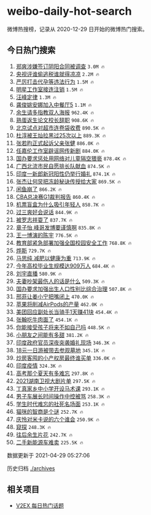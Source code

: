 # weibo-daily-hot-search

微博热搜榜，记录从 2020-12-29 日开始的微博热门搜索。

## 今日热门搜索

<!-- BEGIN -->

1. [郑爽涉嫌签订阴阳合同被调查](https://s.weibo.com/weibo?q=%23%E9%83%91%E7%88%BD%E6%B6%89%E5%AB%8C%E7%AD%BE%E8%AE%A2%E9%98%B4%E9%98%B3%E5%90%88%E5%90%8C%E8%A2%AB%E8%B0%83%E6%9F%A5%23&Refer=top) `3.0M 🔥`
1. [央视评谁偷逃税谁就得凉凉](https://s.weibo.com/weibo?q=%23%E5%A4%AE%E8%A7%86%E8%AF%84%E8%B0%81%E5%81%B7%E9%80%83%E7%A8%8E%E8%B0%81%E5%B0%B1%E5%BE%97%E5%87%89%E5%87%89%23&Refer=top) `2.2M 🔥`
1. [严厉打击代孕等违法行为](https://s.weibo.com/weibo?q=%23%E4%B8%A5%E5%8E%89%E6%89%93%E5%87%BB%E4%BB%A3%E5%AD%95%E7%AD%89%E8%BF%9D%E6%B3%95%E8%A1%8C%E4%B8%BA%23&Refer=top) `1.5M 🔥`
1. [明星工作室接连注销](https://s.weibo.com/weibo?q=%23%E6%98%8E%E6%98%9F%E5%B7%A5%E4%BD%9C%E5%AE%A4%E6%8E%A5%E8%BF%9E%E6%B3%A8%E9%94%80%23&Refer=top) `1.5M 🔥`
1. [汪峰定律](https://s.weibo.com/weibo?q=%E6%B1%AA%E5%B3%B0%E5%AE%9A%E5%BE%8B&Refer=top) `1.3M 🔥`
1. [龚俊姚安娜加入中餐厅5](https://s.weibo.com/weibo?q=%23%E9%BE%9A%E4%BF%8A%E5%A7%9A%E5%AE%89%E5%A8%9C%E5%8A%A0%E5%85%A5%E4%B8%AD%E9%A4%90%E5%8E%855%23&Refer=top) `1.1M 🔥`
1. [余生请多指教双人海报](https://s.weibo.com/weibo?q=%23%E4%BD%99%E7%94%9F%E8%AF%B7%E5%A4%9A%E6%8C%87%E6%95%99%E5%8F%8C%E4%BA%BA%E6%B5%B7%E6%8A%A5%23&Refer=top) `962.4K 🔥`
1. [熟蛋返生论文校长辞职](https://s.weibo.com/weibo?q=%23%E7%86%9F%E8%9B%8B%E8%BF%94%E7%94%9F%E8%AE%BA%E6%96%87%E6%A0%A1%E9%95%BF%E8%BE%9E%E8%81%8C%23&Refer=top) `908.6K 🔥`
1. [北京试点对超市连卷袋收费](https://s.weibo.com/weibo?q=%23%E5%8C%97%E4%BA%AC%E8%AF%95%E7%82%B9%E5%AF%B9%E8%B6%85%E5%B8%82%E8%BF%9E%E5%8D%B7%E8%A2%8B%E6%94%B6%E8%B4%B9%23&Refer=top) `890.5K 🔥`
1. [杜淳被王灿拉黑过25次以上](https://s.weibo.com/weibo?q=%23%E6%9D%9C%E6%B7%B3%E8%A2%AB%E7%8E%8B%E7%81%BF%E6%8B%89%E9%BB%91%E8%BF%8725%E6%AC%A1%E4%BB%A5%E4%B8%8A%23&Refer=top) `889.3K 🔥`
1. [张若昀正式起诉父亲张健](https://s.weibo.com/weibo?q=%23%E5%BC%A0%E8%8B%A5%E6%98%80%E6%AD%A3%E5%BC%8F%E8%B5%B7%E8%AF%89%E7%88%B6%E4%BA%B2%E5%BC%A0%E5%81%A5%23&Refer=top) `886.0K 🔥`
1. [任嘉伦工作室辟谣网传新剧](https://s.weibo.com/weibo?q=%23%E4%BB%BB%E5%98%89%E4%BC%A6%E5%B7%A5%E4%BD%9C%E5%AE%A4%E8%BE%9F%E8%B0%A3%E7%BD%91%E4%BC%A0%E6%96%B0%E5%89%A7%23&Refer=top) `884.0K 🔥`
1. [国办要求惩处用网络对儿童隔空猥亵](https://s.weibo.com/weibo?q=%23%E5%9B%BD%E5%8A%9E%E8%A6%81%E6%B1%82%E6%83%A9%E5%A4%84%E7%94%A8%E7%BD%91%E7%BB%9C%E5%AF%B9%E5%84%BF%E7%AB%A5%E9%9A%94%E7%A9%BA%E7%8C%A5%E4%BA%B5%23&Refer=top) `878.4K 🔥`
1. [广西北流市民自愿排长队献血](https://s.weibo.com/weibo?q=%23%E5%B9%BF%E8%A5%BF%E5%8C%97%E6%B5%81%E5%B8%82%E6%B0%91%E8%87%AA%E6%84%BF%E6%8E%92%E9%95%BF%E9%98%9F%E7%8C%AE%E8%A1%80%23&Refer=top) `874.5K 🔥`
1. [印度一新郎新冠阳性仍举行婚礼](https://s.weibo.com/weibo?q=%23%E5%8D%B0%E5%BA%A6%E4%B8%80%E6%96%B0%E9%83%8E%E6%96%B0%E5%86%A0%E9%98%B3%E6%80%A7%E4%BB%8D%E4%B8%BE%E8%A1%8C%E5%A9%9A%E7%A4%BC%23&Refer=top) `874.1K 🔥`
1. [张杰让何炅把冻龄秘诀传授给大家](https://s.weibo.com/weibo?q=%23%E5%BC%A0%E6%9D%B0%E8%AE%A9%E4%BD%95%E7%82%85%E6%8A%8A%E5%86%BB%E9%BE%84%E7%A7%98%E8%AF%80%E4%BC%A0%E6%8E%88%E7%BB%99%E5%A4%A7%E5%AE%B6%23&Refer=top) `869.5K 🔥`
1. [闲鱼崩了](https://s.weibo.com/weibo?q=%E9%97%B2%E9%B1%BC%E5%B4%A9%E4%BA%86&Refer=top) `866.2K 🔥`
1. [CBA总决赛G1裁判报告](https://s.weibo.com/weibo?q=%23CBA%E6%80%BB%E5%86%B3%E8%B5%9BG1%E8%A3%81%E5%88%A4%E6%8A%A5%E5%91%8A%23&Refer=top) `860.4K 🔥`
1. [机票盲盒为什么吸引年轻人](https://s.weibo.com/weibo?q=%23%E6%9C%BA%E7%A5%A8%E7%9B%B2%E7%9B%92%E4%B8%BA%E4%BB%80%E4%B9%88%E5%90%B8%E5%BC%95%E5%B9%B4%E8%BD%BB%E4%BA%BA%23&Refer=top) `858.7K 🔥`
1. [过三爽好会说话](https://s.weibo.com/weibo?q=%23%E8%BF%87%E4%B8%89%E7%88%BD%E5%A5%BD%E4%BC%9A%E8%AF%B4%E8%AF%9D%23&Refer=top) `844.9K 🔥`
1. [被罗志祥耍了](https://s.weibo.com/weibo?q=%23%E8%A2%AB%E7%BD%97%E5%BF%97%E7%A5%A5%E8%80%8D%E4%BA%86%23&Refer=top) `837.7K 🔥`
1. [章子怡 峰哥发博要谨慎啊](https://s.weibo.com/weibo?q=%E7%AB%A0%E5%AD%90%E6%80%A1%20%E5%B3%B0%E5%93%A5%E5%8F%91%E5%8D%9A%E8%A6%81%E8%B0%A8%E6%85%8E%E5%95%8A&Refer=top) `835.8K 🔥`
1. [王一博演的陈宇](https://s.weibo.com/weibo?q=%23%E7%8E%8B%E4%B8%80%E5%8D%9A%E6%BC%94%E7%9A%84%E9%99%88%E5%AE%87%23&Refer=top) `776.5K 🔥`
1. [教育部紧急部署加强全国校园安全工作](https://s.weibo.com/weibo?q=%E6%95%99%E8%82%B2%E9%83%A8%E7%B4%A7%E6%80%A5%E9%83%A8%E7%BD%B2%E5%8A%A0%E5%BC%BA%E5%85%A8%E5%9B%BD%E6%A0%A1%E5%9B%AD%E5%AE%89%E5%85%A8%E5%B7%A5%E4%BD%9C&Refer=top) `768.8K 🔥`
1. [烨斯](https://s.weibo.com/weibo?q=%E7%83%A8%E6%96%AF&Refer=top) `729.7K 🔥`
1. [马思纯 减肥以健康为重](https://s.weibo.com/weibo?q=%E9%A9%AC%E6%80%9D%E7%BA%AF%20%E5%87%8F%E8%82%A5%E4%BB%A5%E5%81%A5%E5%BA%B7%E4%B8%BA%E9%87%8D&Refer=top) `713.9K 🔥`
1. [今年高校毕业生规模达909万人](https://s.weibo.com/weibo?q=%23%E4%BB%8A%E5%B9%B4%E9%AB%98%E6%A0%A1%E6%AF%95%E4%B8%9A%E7%94%9F%E8%A7%84%E6%A8%A1%E8%BE%BE909%E4%B8%87%E4%BA%BA%23&Refer=top) `684.4K 🔥`
1. [刘宇直播](https://s.weibo.com/weibo?q=%23%E5%88%98%E5%AE%87%E7%9B%B4%E6%92%AD%23&Refer=top) `580.9K 🔥`
1. [夫妻吵架最伤人的话是什么](https://s.weibo.com/weibo?q=%23%E5%A4%AB%E5%A6%BB%E5%90%B5%E6%9E%B6%E6%9C%80%E4%BC%A4%E4%BA%BA%E7%9A%84%E8%AF%9D%E6%98%AF%E4%BB%80%E4%B9%88%23&Refer=top) `509.3K 🔥`
1. [国办要求加强出生人口性别比综合治理](https://s.weibo.com/weibo?q=%E5%9B%BD%E5%8A%9E%E8%A6%81%E6%B1%82%E5%8A%A0%E5%BC%BA%E5%87%BA%E7%94%9F%E4%BA%BA%E5%8F%A3%E6%80%A7%E5%88%AB%E6%AF%94%E7%BB%BC%E5%90%88%E6%B2%BB%E7%90%86&Refer=top) `507.8K 🔥`
1. [邢菲让姜小宁把嘴闭上](https://s.weibo.com/weibo?q=%23%E9%82%A2%E8%8F%B2%E8%AE%A9%E5%A7%9C%E5%B0%8F%E5%AE%81%E6%8A%8A%E5%98%B4%E9%97%AD%E4%B8%8A%23&Refer=top) `470.0K 🔥`
1. [苹果将削减AirPods的产量](https://s.weibo.com/weibo?q=%23%E8%8B%B9%E6%9E%9C%E5%B0%86%E5%89%8A%E5%87%8FAirPods%E7%9A%84%E4%BA%A7%E9%87%8F%23&Refer=top) `462.0K 🔥`
1. [美团回应副处长当骑手1天赚41块](https://s.weibo.com/weibo?q=%23%E7%BE%8E%E5%9B%A2%E5%9B%9E%E5%BA%94%E5%89%AF%E5%A4%84%E9%95%BF%E5%BD%93%E9%AA%91%E6%89%8B1%E5%A4%A9%E8%B5%9A41%E5%9D%97%23&Refer=top) `454.4K 🔥`
1. [张翰吃牛肉面了](https://s.weibo.com/weibo?q=%23%E5%BC%A0%E7%BF%B0%E5%90%83%E7%89%9B%E8%82%89%E9%9D%A2%E4%BA%86%23&Refer=top) `454.1K 🔥`
1. [你能接受孩子将来不如自己吗](https://s.weibo.com/weibo?q=%23%E4%BD%A0%E8%83%BD%E6%8E%A5%E5%8F%97%E5%AD%A9%E5%AD%90%E5%B0%86%E6%9D%A5%E4%B8%8D%E5%A6%82%E8%87%AA%E5%B7%B1%E5%90%97%23&Refer=top) `448.5K 🔥`
1. [小朋友之间能有多甜](https://s.weibo.com/weibo?q=%E5%B0%8F%E6%9C%8B%E5%8F%8B%E4%B9%8B%E9%97%B4%E8%83%BD%E6%9C%89%E5%A4%9A%E7%94%9C&Refer=top) `381.2K 🔥`
1. [印度政府官员深夜突袭婚礼现场](https://s.weibo.com/weibo?q=%E5%8D%B0%E5%BA%A6%E6%94%BF%E5%BA%9C%E5%AE%98%E5%91%98%E6%B7%B1%E5%A4%9C%E7%AA%81%E8%A2%AD%E5%A9%9A%E7%A4%BC%E7%8E%B0%E5%9C%BA&Refer=top) `346.3K 🔥`
1. [18元一日游被带去参观墓地](https://s.weibo.com/weibo?q=18%E5%85%83%E4%B8%80%E6%97%A5%E6%B8%B8%E8%A2%AB%E5%B8%A6%E5%8E%BB%E5%8F%82%E8%A7%82%E5%A2%93%E5%9C%B0&Refer=top) `345.1K 🔥`
1. [炒房客囤的小产权房最终谁买单](https://s.weibo.com/weibo?q=%E7%82%92%E6%88%BF%E5%AE%A2%E5%9B%A4%E7%9A%84%E5%B0%8F%E4%BA%A7%E6%9D%83%E6%88%BF%E6%9C%80%E7%BB%88%E8%B0%81%E4%B9%B0%E5%8D%95&Refer=top) `336.0K 🔥`
1. [印度疫情](https://s.weibo.com/weibo?q=%23%E5%8D%B0%E5%BA%A6%E7%96%AB%E6%83%85%23&Refer=top) `324.3K 🔥`
1. [高考那个夏天有多难忘](https://s.weibo.com/weibo?q=%23%E9%AB%98%E8%80%83%E9%82%A3%E4%B8%AA%E5%A4%8F%E5%A4%A9%E6%9C%89%E5%A4%9A%E9%9A%BE%E5%BF%98%23&Refer=top) `297.8K 🔥`
1. [2021湖南卫视大剧片单](https://s.weibo.com/weibo?q=%232021%E6%B9%96%E5%8D%97%E5%8D%AB%E8%A7%86%E5%A4%A7%E5%89%A7%E7%89%87%E5%8D%95%23&Refer=top) `297.5K 🔥`
1. [丁真家乡中小学开设马术课](https://s.weibo.com/weibo?q=%23%E4%B8%81%E7%9C%9F%E5%AE%B6%E4%B9%A1%E4%B8%AD%E5%B0%8F%E5%AD%A6%E5%BC%80%E8%AE%BE%E9%A9%AC%E6%9C%AF%E8%AF%BE%23&Refer=top) `293.1K 🔥`
1. [男子车展长时间操作中控被骂](https://s.weibo.com/weibo?q=%E7%94%B7%E5%AD%90%E8%BD%A6%E5%B1%95%E9%95%BF%E6%97%B6%E9%97%B4%E6%93%8D%E4%BD%9C%E4%B8%AD%E6%8E%A7%E8%A2%AB%E9%AA%82&Refer=top) `258.3K 🔥`
1. [学生时代难忘的社死名场面](https://s.weibo.com/weibo?q=%23%E5%AD%A6%E7%94%9F%E6%97%B6%E4%BB%A3%E9%9A%BE%E5%BF%98%E7%9A%84%E7%A4%BE%E6%AD%BB%E5%90%8D%E5%9C%BA%E9%9D%A2%23&Refer=top) `253.1K 🔥`
1. [猫咪的智商是个谜](https://s.weibo.com/weibo?q=%E7%8C%AB%E5%92%AA%E7%9A%84%E6%99%BA%E5%95%86%E6%98%AF%E4%B8%AA%E8%B0%9C&Refer=top) `252.7K 🔥`
1. [庆怜对米卡说的六个谁会](https://s.weibo.com/weibo?q=%23%E5%BA%86%E6%80%9C%E5%AF%B9%E7%B1%B3%E5%8D%A1%E8%AF%B4%E7%9A%84%E5%85%AD%E4%B8%AA%E8%B0%81%E4%BC%9A%23&Refer=top) `250.9K 🔥`
1. [窥探](https://s.weibo.com/weibo?q=%E7%AA%A5%E6%8E%A2&Refer=top) `248.3K 🔥`
1. [往后余生片花](https://s.weibo.com/weibo?q=%E5%BE%80%E5%90%8E%E4%BD%99%E7%94%9F%E7%89%87%E8%8A%B1&Refer=top) `242.7K 🔥`
1. [二手新能源车难卖](https://s.weibo.com/weibo?q=%23%E4%BA%8C%E6%89%8B%E6%96%B0%E8%83%BD%E6%BA%90%E8%BD%A6%E9%9A%BE%E5%8D%96%23&Refer=top) `225.5K 🔥`

数据更新于 2021-04-29 05:27:06

<!-- END -->

历史归档 [./archives](./archives)

## 相关项目

- [V2EX 每日热门话题](https://github.com/boojack/v2ex-daily-hot-topic)
